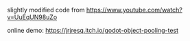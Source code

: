 slightly modified code from https://www.youtube.com/watch?v=UuEqUN98uZo

online demo: https://jrjresq.itch.io/godot-object-pooling-test
